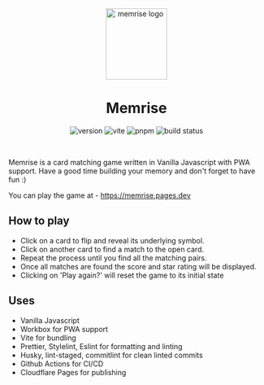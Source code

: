 <div align="center">
  <a href="https://memrise.pages.dev/">
    <img width="120" height="140" hspace="10" src="https://memrise.pages.dev/logo.svg" alt="memrise logo" />
  </a>
  <h1>Memrise</h1>
  <img src="https://img.shields.io/github/package-json/v/fatehak/memrise" alt="version" />
  <img src="https://img.shields.io/github/package-json/dependency-version/fatehak/memrise/dev/vite" alt="vite" />
  <img src="https://img.shields.io/badge/pnpm-latest-yellow" alt="pnpm" />
  <img src="https://img.shields.io/github/actions/workflow/status/fatehak/memrise/lint_build_publish.yaml?branch=main" alt="build status" />
</div>

<p>&nbsp;</p>

Memrise is a card matching game written in Vanilla Javascript with PWA support. Have a good time building your memory and don't forget to have fun :)

You can play the game at - https://memrise.pages.dev

## How to play

- Click on a card to flip and reveal its underlying symbol.
- Click on another card to find a match to the open card.
- Repeat the process until you find all the matching pairs.
- Once all matches are found the score and star rating will be displayed.
- Clicking on 'Play again?' will reset the game to its initial state

## Uses

- Vanilla Javascript
- Workbox for PWA support
- Vite for bundling
- Prettier, Stylelint, Eslint for formatting and linting
- Husky, lint-staged, commitlint for clean linted commits
- Github Actions for CI/CD
- Cloudflare Pages for publishing
